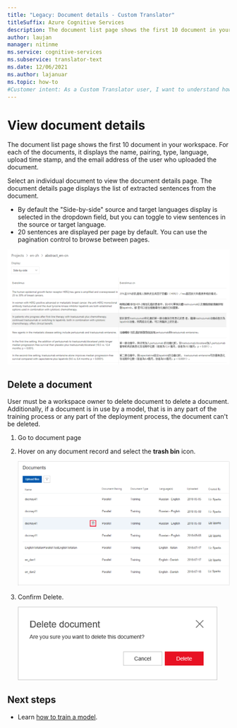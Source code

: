 ```yaml
---
title: "Legacy: Document details - Custom Translator"
titleSuffix: Azure Cognitive Services
description: The document list page shows the first 10 document in your workspace. For each of the documents, it displays the name, pairing, type, language, upload time stamp, and the email address of the user who uploaded the document.  
author: laujan
manager: nitinme
ms.service: cognitive-services
ms.subservice: translator-text
ms.date: 12/06/2021
ms.author: lajanuar
ms.topic: how-to
#Customer intent: As a Custom Translator user, I want to understand how to view  document details, so that I can to review list of extracted sentences in a document.
---
```


# View document details

The document list page shows the first 10 document in your workspace. For each
of the documents, it displays the name, pairing, type, language, upload time
stamp, and the email address of the user who uploaded the document.

Select an individual document to view the document details page. The document details page displays the list of extracted sentences from the document.

- By default the "Side-by-side" source and target languages display is selected in the dropdown field, but you can toggle to view sentences in the source or target language.
- 20 sentences are displayed per page by default. You can use the pagination control to browse between pages.

![document details](media/how-to/how-to-view-document-details.png)

## Delete a document

User must be a workspace owner to delete document to delete a document. Additionally, if a document is in use by a model, that is in any part of the training process or any part of the deployment process, the document can't be deleted.

1. Go to document page
2. Hover on any document record and select the **trash bin** icon.

    ![Delete document](media/how-to/how-to-delete-document-1.png)

3. Confirm Delete.

    ![Delete confirm](media/how-to/how-to-delete-document-confirm.png)

## Next steps

- Learn [how to train a model](how-to-train-model.md).
